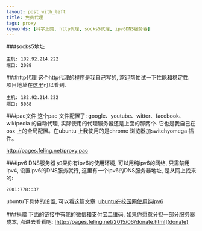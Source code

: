 ```yaml
---
layout: post_with_left
title: 免费代理
tags: proxy
keywords: [科学上网, http代理, socks5代理, ipv6DNS服务器]
---
```


###socks5地址

```
主机: 182.92.214.222
端口: 2088
```

###http代理
这个http代理的程序是我自己写的, 欢迎帮忙试一下性能和稳定性. 项目地址在[这里](/2015/05/project-http-proxy.html#项目git地址)可以看到.

```
主机: 182.92.214.222
端口: 5088
```

###pac文件
这个pac 文件配置了: google、youtube、witter、facebook、wikipedia 的自动代理, 实际使用的代理服务器还是上面的那两个. 
它也是我自己在osx 上的全局配置。在ubuntu 上我使用的是chrome 浏览器加switchyomega 插件。

http://pages.feling.net/proxy.pac


###ipv6 DNS服务器
如果你有ipv6的使用环境, 可以用纯ipv6的网络, 只需禁用ipv4, 设置ipv6的DNS服务就行, 这里有一个ipv6的DNS服务器地址, 是从网上找来的:    

```
2001:778::37
```

ubuntu下具体的设置, 可以看这篇文章: [ubuntu在校园网使用纯ipv6](/2015/05/use-pure-ipv6-in-university.html)    

###捐赠
下面的链接中有我的微信和支付宝二维码, 如果你愿意分担一部分服务器成本, 点进去看看吧: 
[http://pages.feling.net/2015/06/donate.html](donate)
